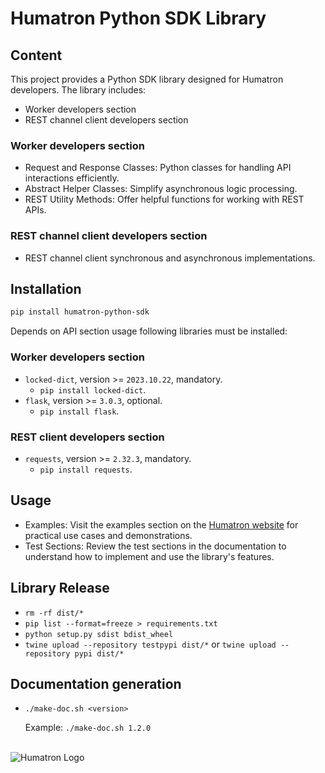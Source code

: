 # Humatron Python SDK Library

## Content

This project provides a Python SDK library designed for Humatron developers. The library includes:

- Worker developers section
- REST channel client developers section

### Worker developers section

- Request and Response Classes: Python classes for handling API interactions efficiently.
- Abstract Helper Classes: Simplify asynchronous logic processing.
- REST Utility Methods: Offer helpful functions for working with REST APIs.

### REST channel client developers section

- REST channel client synchronous and asynchronous implementations.

## Installation

```bash
pip install humatron-python-sdk
```

Depends on API section usage following libraries must be installed:

### Worker developers section

- `locked-dict`, version >= `2023.10.22`, mandatory.
    - `pip install locked-dict`.
- `flask`, version >= `3.0.3`, optional.
    - `pip install flask`.

### REST client developers section

- `requests`, version >= `2.32.3`, mandatory.
    - `pip install requests`.

## Usage

- Examples: Visit the examples section on the [Humatron website](https://humatron.ai) for practical use cases and
  demonstrations.
- Test Sections: Review the test sections in the documentation to understand how to implement and use the library's
  features.

## Library Release

- `rm -rf dist/*`
- `pip list --format=freeze > requirements.txt`
- `python setup.py sdist bdist_wheel`
- `twine upload --repository testpypi dist/*` or `twine upload --repository pypi dist/*`

## Documentation generation

- `./make-doc.sh <version>`

  Example: `./make-doc.sh 1.2.0`

<br />
<img src="https://humatron.ai/images/logo_64x64.png" alt="Humatron Logo">